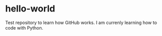 # hello-world
Test repository to learn how GitHub works.
I am currenly learning how to code with Python.
